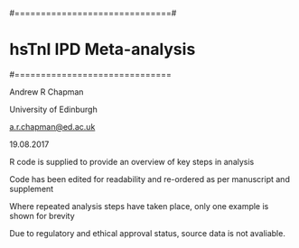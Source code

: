 
#==============================#
# hsTnI IPD Meta-analysis
#==============================


Andrew R Chapman

University of Edinburgh

a.r.chapman@ed.ac.uk

19.08.2017

R code is supplied to provide an overview of key steps in analysis

Code has been edited for readability and re-ordered as per manuscript and supplement

Where repeated analysis steps have taken place, only one example is shown for brevity

Due to regulatory and ethical approval status, source data is not avaliable. 
